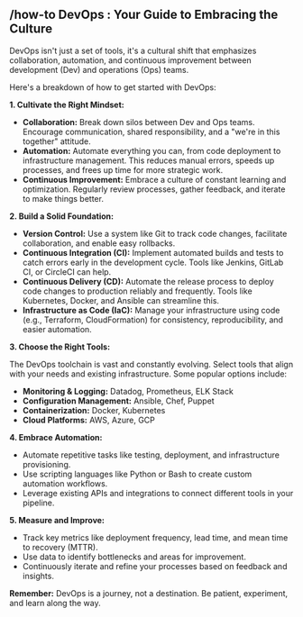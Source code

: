 ##  /how-to DevOps :  Your Guide to Embracing the Culture

DevOps isn't just a set of tools, it's a cultural shift that emphasizes collaboration, automation, and continuous improvement between development (Dev) and operations (Ops) teams. 

Here's a breakdown of how to get started with DevOps:

**1. Cultivate the Right Mindset:**

* **Collaboration:** Break down silos between Dev and Ops teams. Encourage communication, shared responsibility, and a "we're in this together" attitude.
* **Automation:** Automate everything you can, from code deployment to infrastructure management. This reduces manual errors, speeds up processes, and frees up time for more strategic work.
* **Continuous Improvement:**  Embrace a culture of constant learning and optimization. Regularly review processes, gather feedback, and iterate to make things better.

**2.  Build a Solid Foundation:**

* **Version Control:** Use a system like Git to track code changes, facilitate collaboration, and enable easy rollbacks.
* **Continuous Integration (CI):** Implement automated builds and tests to catch errors early in the development cycle. Tools like Jenkins, GitLab CI, or CircleCI can help.
* **Continuous Delivery (CD):** Automate the release process to deploy code changes to production reliably and frequently. Tools like Kubernetes, Docker, and Ansible can streamline this.
* **Infrastructure as Code (IaC):** Manage your infrastructure using code (e.g., Terraform, CloudFormation) for consistency, reproducibility, and easier automation.

**3. Choose the Right Tools:**

The DevOps toolchain is vast and constantly evolving. Select tools that align with your needs and existing infrastructure. Some popular options include:

* **Monitoring & Logging:** Datadog, Prometheus, ELK Stack
* **Configuration Management:** Ansible, Chef, Puppet
* **Containerization:** Docker, Kubernetes
* **Cloud Platforms:** AWS, Azure, GCP

**4. Embrace Automation:**

* Automate repetitive tasks like testing, deployment, and infrastructure provisioning.
* Use scripting languages like Python or Bash to create custom automation workflows.
* Leverage existing APIs and integrations to connect different tools in your pipeline.

**5.  Measure and Improve:**

* Track key metrics like deployment frequency, lead time, and mean time to recovery (MTTR).
* Use data to identify bottlenecks and areas for improvement.
* Continuously iterate and refine your processes based on feedback and insights.

**Remember:** DevOps is a journey, not a destination. Be patient, experiment, and learn along the way. 



